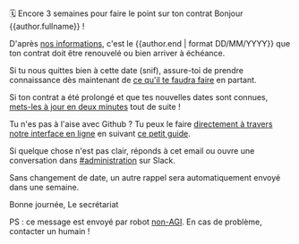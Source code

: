 🗓 Encore 3 semaines pour faire le point sur ton contrat
Bonjour {{author.fullname}} !

D'après [nos informations](https://beta.gouv.fr/communaute/), c'est le {{author.end | format DD/MM/YYYY}} que ton contrat doit être renouvelé ou bien arriver à échéance.

Si tu nous quittes bien à cette date (snif), assure-toi de prendre connaissance dès maintenant de [ce qu'il te faudra faire](https://github.com/betagouv/beta.gouv.fr/wiki/Au-revoir) en partant.

Si ton contrat a été prolongé et que tes nouvelles dates sont connues, [mets-les à jour en deux minutes](https://github.com/betagouv/beta.gouv.fr/edit/master/content/_authors/{{author.id}}.md) tout de suite !

Tu n'es pas à l'aise avec Github ? Tu peux le faire [directement à travers notre interface en ligne](https://beta.gouv.fr/admin/#/collections/authors/entries/{{author.id}}) en suivant [ce petit guide](https://pad.incubateur.net/xAj0p9RKTPW00RUGJHtbyA).

Si quelque chose n'est pas clair, réponds à cet email ou ouvre une conversation dans [#administration](https://startups-detat.slack.com/archives/incubateur-secretaria) sur Slack.

Sans changement de date, un autre rappel sera automatiquement envoyé dans une semaine.

Bonne journée,
Le secrétariat

PS : ce message est envoyé par robot [non-AGI](https://en.wikipedia.org/wiki/Artificial_general_intelligence). En cas de problème, contacter un humain !
